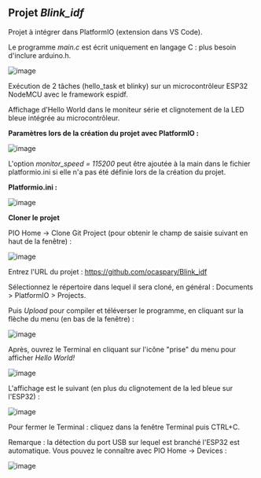 ## Projet *Blink_idf*

Projet à intégrer dans PlatformIO (extension dans VS Code).

Le programme *main.c* est écrit uniquement en langage C : plus besoin d'inclure arduino.h.

![image](https://user-images.githubusercontent.com/44494044/131230429-904f7c90-a9e1-443c-88d6-fd75c4e99875.png)


Exécution de 2 tâches (hello_task et blinky) sur un microcontrôleur ESP32 NodeMCU avec le framework espidf.

Affichage d'Hello World dans le moniteur série et clignotement de la LED bleue intégrée au microcontrôleur.

**Paramètres lors de la création du projet avec PlatformIO :**

![image](https://user-images.githubusercontent.com/44494044/131227633-030858a1-daf3-4855-9517-3e5d42a1ed27.png)

L'option *monitor_speed = 115200* peut être ajoutée à la main dans le fichier platformio.ini si elle n'a pas été définie lors de la création du projet.


**Platformio.ini :**

![image](https://user-images.githubusercontent.com/44494044/131227846-5ba6e002-d5cc-4edc-b426-2daec7a958f7.png)

**Cloner le projet**

PIO Home -> Clone Git Project (pour obtenir le champ de saisie suivant en haut de la fenêtre) :

![image](https://user-images.githubusercontent.com/44494044/131229949-8a67e6da-9903-46fd-8846-f2b82a28f332.png)

Entrez l'URL du projet : https://github.com/ocaspary/Blink_idf

Sélectionnez le répertoire dans lequel il sera cloné, en général : Documents > PlatformIO > Projects.

Puis *Upload* pour compiler et téléverser le programme, en cliquant sur la flèche du menu (en bas de la fenêtre) :

![image](https://user-images.githubusercontent.com/44494044/131230518-43410dd1-ea22-48a4-9c4a-24593b87f42c.png)

Après, ouvrez le Terminal en cliquant sur l'icône "prise" du menu pour afficher *Hello World!*

![image](https://user-images.githubusercontent.com/44494044/131230571-4d7ce6bf-1982-4b4c-ad54-7df898b80991.png)

L'affichage est le suivant (en plus du clignotement de la led bleue sur l'ESP32) :

![image](https://user-images.githubusercontent.com/44494044/131230591-98daff29-eccb-4e35-a0b2-66a6885fb1f5.png)

Pour fermer le Terminal : cliquez dans la fenêtre Terminal puis CTRL+C.

Remarque : la détection du port USB sur lequel est branché l'ESP32 est automatique. Vous pouvez le connaître avec PIO Home -> Devices :

![image](https://user-images.githubusercontent.com/44494044/131230390-c58fbc0b-05f0-4fdf-9576-06bff2af0f05.png)

